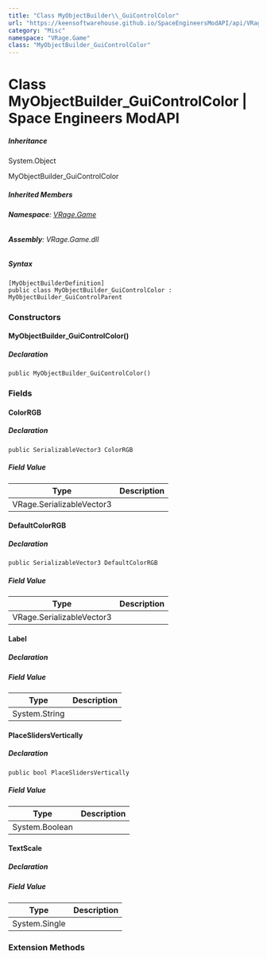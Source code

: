 ```yaml
---
title: "Class MyObjectBuilder\\_GuiControlColor"
url: "https://keensoftwarehouse.github.io/SpaceEngineersModAPI/api/VRage.Game.MyObjectBuilder_GuiControlColor.html"
category: "Misc"
namespace: "VRage.Game"
class: "MyObjectBuilder_GuiControlColor"
---
```


# Class MyObjectBuilder\_GuiControlColor | Space Engineers ModAPI

##### Inheritance

System.Object

MyObjectBuilder\_GuiControlColor

##### Inherited Members

###### **Namespace**: [VRage.Game](https://keensoftwarehouse.github.io/SpaceEngineersModAPI/api/VRage.Game.html)

###### **Assembly**: VRage.Game.dll

##### Syntax

```
[MyObjectBuilderDefinition]
public class MyObjectBuilder_GuiControlColor : MyObjectBuilder_GuiControlParent
```

### Constructors

#### MyObjectBuilder\_GuiControlColor()

##### Declaration

```
public MyObjectBuilder_GuiControlColor()
```

### Fields

#### ColorRGB

##### Declaration

```
public SerializableVector3 ColorRGB
```

##### Field Value

| Type | Description |
| --- | --- |
| VRage.SerializableVector3 |     |

#### DefaultColorRGB

##### Declaration

```
public SerializableVector3 DefaultColorRGB
```

##### Field Value

| Type | Description |
| --- | --- |
| VRage.SerializableVector3 |     |

#### Label

##### Declaration

##### Field Value

| Type | Description |
| --- | --- |
| System.String |     |

#### PlaceSlidersVertically

##### Declaration

```
public bool PlaceSlidersVertically
```

##### Field Value

| Type | Description |
| --- | --- |
| System.Boolean |     |

#### TextScale

##### Declaration

##### Field Value

| Type | Description |
| --- | --- |
| System.Single |     |

### Extension Methods